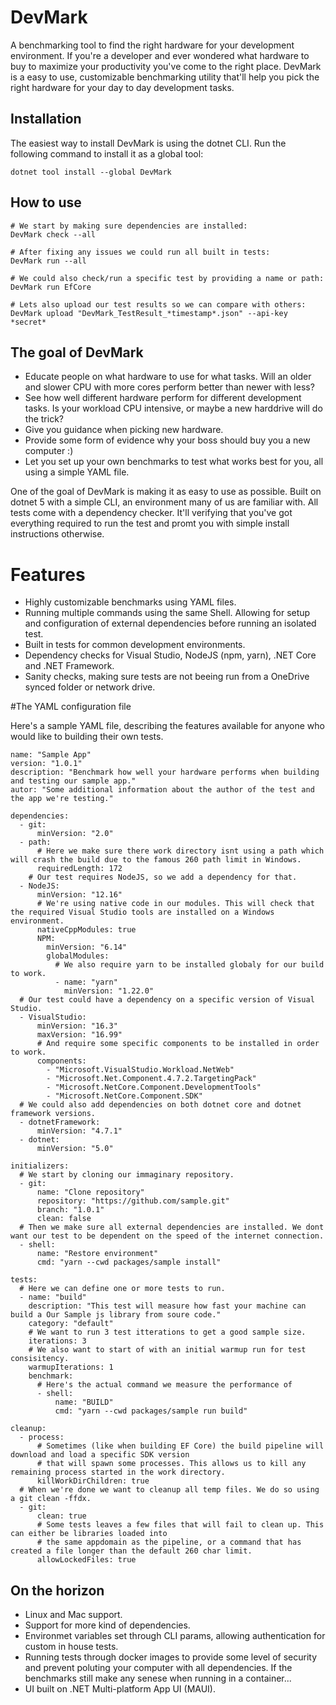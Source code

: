 # DevMark
A benchmarking tool to find the right hardware for your development environment.
 If you're a developer and ever wondered what hardware to buy to maximize your productivity you've come to the right place. DevMark is a easy to use, customizable benchmarking utility that'll help you pick the right hardware for your day to day development tasks.
## Installation
The easiest way to install DevMark is using the dotnet CLI. Run the following command to install it as a global tool:
```
dotnet tool install --global DevMark
```

## How to use
```
# We start by making sure dependencies are installed:
DevMark check --all

# After fixing any issues we could run all built in tests:
DevMark run --all

# We could also check/run a specific test by providing a name or path:
DevMark run EfCore

# Lets also upload our test results so we can compare with others:
DevMark upload "DevMark_TestResult_*timestamp*.json" --api-key *secret*
```

## The goal of DevMark

- Educate people on what hardware to use for what tasks. Will an older and slower CPU with more cores perform better than newer with less?
- See how well different hardware perform for different development tasks. Is your workload CPU intensive, or maybe a new harddrive will do the trick?
- Give you guidance when picking new hardware.
- Provide some form of evidence why your boss should buy you a new computer :)
- Let you set up your own benchmarks to test what works best for you, all using a simple YAML file.

One of the goal of DevMark is making it as easy to use as possible. Built on dotnet 5 with a simple CLI, an environment many of us are familiar with. All tests come with a dependency checker. It'll verifying that you've got everything required to run the test and promt you with simple install instructions otherwise.

# Features
 
- Highly customizable benchmarks using YAML files.
- Running multiple commands using the same Shell. Allowing for setup and configuration of external dependencies before running an isolated test.
- Built in tests for common development environments.
- Dependency checks for Visual Studio, NodeJS (npm, yarn), .NET Core and .NET Framework.
- Sanity checks, making sure tests are not beeing run from a OneDrive synced folder or network drive.

#The YAML configuration file

Here's a sample YAML file, describing the features available for anyone who would like to building their own tests.
```
name: "Sample App"
version: "1.0.1"
description: "Benchmark how well your hardware performs when building and testing our sample app."
autor: "Some additional information about the author of the test and the app we're testing."

dependencies:
  - git: 
      minVersion: "2.0"
  - path:
      # Here we make sure there work directory isnt using a path which will crash the build due to the famous 260 path limit in Windows.
      requiredLength: 172
    # Our test requires NodeJS, so we add a dependency for that.
  - NodeJS:
      minVersion: "12.16"
      # We're using native code in our modules. This will check that the required Visual Studio tools are installed on a Windows environment.
      nativeCppModules: true
      NPM:
        minVersion: "6.14"
        globalModules:
          # We also require yarn to be installed globaly for our build to work.
          - name: "yarn"
            minVersion: "1.22.0"
  # Our test could have a dependency on a specific version of Visual Studio.
  - VisualStudio:
      minVersion: "16.3"
      maxVersion: "16.99"
      # And require some specific components to be installed in order to work.
      components:
        - "Microsoft.VisualStudio.Workload.NetWeb"
        - "Microsoft.Net.Component.4.7.2.TargetingPack"
        - "Microsoft.NetCore.Component.DevelopmentTools"
        - "Microsoft.NetCore.Component.SDK"
  # We could also add dependencies on both dotnet core and dotnet framework versions.
  - dotnetFramework:
      minVersion: "4.7.1"
  - dotnet: 
      minVersion: "5.0"

initializers:
  # We start by cloning our immaginary repository.
  - git:
      name: "Clone repository"
      repository: "https://github.com/sample.git"
      branch: "1.0.1"
      clean: false
  # Then we make sure all external dependencies are installed. We dont want our test to be dependent on the speed of the internet connection.
  - shell:
      name: "Restore environment"
      cmd: "yarn --cwd packages/sample install"

tests:
  # Here we can define one or more tests to run.
  - name: "build"
    description: "This test will measure how fast your machine can build a Our Sample js library from soure code."
    category: "default"
    # We want to run 3 test itterations to get a good sample size.
    iterations: 3
    # We also want to start of with an initial warmup run for test consisitency.
    warmupIterations: 1
    benchmark:
      # Here's the actual command we measure the performance of
      - shell:
          name: "BUILD"
          cmd: "yarn --cwd packages/sample run build"

cleanup:
  - process:
      # Sometimes (like when building EF Core) the build pipeline will download and load a specific SDK version
      # that will spawn some processes. This allows us to kill any remaining process started in the work directory.
      killWorkDirChildren: true
  # When we're done we want to cleanup all temp files. We do so using a git clean -ffdx.
  - git: 
      clean: true
      # Some tests leaves a few files that will fail to clean up. This can either be libraries loaded into
      # the same appdomain as the pipeline, or a command that has created a file longer than the default 260 char limit.
      allowLockedFiles: true
```

## On the horizon
- Linux and Mac support.
- Support for more kind of dependencies.
- Environmet variables set through CLI params, allowing authentication for custom in house tests.
- Running tests through docker images to provide some level of security and prevent poluting your computer with all dependencies. If the benchmarks still make any senese when running in a container...
- UI built on .NET Multi-platform App UI (MAUI).

